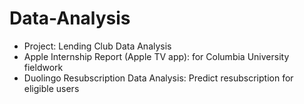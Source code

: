 # Data-Analysis
- Project: Lending Club Data Analysis
- Apple Internship Report (Apple TV app): for Columbia University fieldwork
- Duolingo Resubscription Data Analysis: Predict resubscription for eligible users
